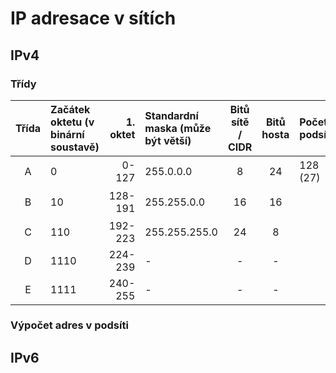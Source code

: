 # IP adresace v sítích
## IPv4
### Třídy
| Třída | Začátek oktetu (v binární soustavě) | 1. oktet | Standardní maska (může být větší) | Bitů sítě / CIDR | Bitů hosta | Počet podsítí | Počet adres na podsíť       | Počet hostů |
| :---: | :---------------------------------- | -------: | :-------------------------------- | :--------------: | :--------: | :------------ | :-------------------------- | :------ |
| A     | 0                                   | 0-127    | 255.0.0.0                         | 8                | 24         |  128 (27)  | 16,777,216 (2<sup>24</sup>) | 2,147,483,648 (231)
| B     | 10                                  | 128-191  | 255.255.0.0                       | 16               | 16         |  | 65,536 (2<sup>16</sup>)     | 1,073,741,824 (230) 
| C     | 110                                 | 192-223  | 255.255.255.0                     | 24               | 8          |  | 256 (2<sup>8</sup>)         | 
| D     | 1110                                | 224-239  | -                                 | -                | -          |  | -                           | 
| E     | 1111                                | 240-255  | -                                 | -                | -          |  | -                           | 

### Výpočet adres v podsíti

## IPv6
